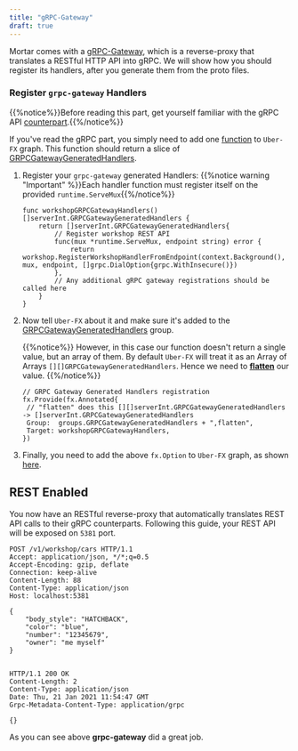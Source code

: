 ```yaml
---
title: "gRPC-Gateway"
draft: true
---
```


Mortar comes with a [gRPC-Gateway](https://github.com/grpc-ecosystem/grpc-gateway), which is a reverse-proxy that translates a RESTful HTTP API into gRPC.
We will show how you should register its handlers, after you generate them from the proto files.

### Register `grpc-gateway` Handlers

{{%notice%}}Before reading this part, get yourself familiar with the gRPC API [counterpart](/api/grpc).{{%/notice%}}

If you've read the gRPC part, you simply need to add one [function](https://github.com/go-masonry/mortar-demo/blob/master/workshop/app/mortar/workshop.go#L49) to `Uber-FX` graph.
This function should return a slice of [GRPCGatewayGeneratedHandlers](https://pkg.go.dev/github.com/go-masonry/mortar/interfaces/http/server#GRPCGatewayGeneratedHandlers).

1. Register your `grpc-gateway` generated Handlers:
   {{%notice warning "Important" %}}Each handler function must register itself on the provided `runtime.ServeMux`{{%/notice%}}

   ```golang
   func workshopGRPCGatewayHandlers() []serverInt.GRPCGatewayGeneratedHandlers {
       return []serverInt.GRPCGatewayGeneratedHandlers{
           // Register workshop REST API
           func(mux *runtime.ServeMux, endpoint string) error {
               return workshop.RegisterWorkshopHandlerFromEndpoint(context.Background(), mux, endpoint, []grpc.DialOption{grpc.WithInsecure()})
           },
           // Any additional gRPC gateway registrations should be called here
       }
   }
   ```

2. Now tell `Uber-FX` about it and make sure it's added to the [GRPCGatewayGeneratedHandlers](https://github.com/go-masonry/mortar-demo/blob/master/workshop/app/mortar/workshop.go#L33) group.

   {{%notice%}}
   However, in this case our function doesn't return a single value, but an array of them.
   By default `Uber-FX` will treat it as an Array of Arrays `[][]GRPCGatewayGeneratedHandlers`.
   Hence we need to [**flatten**](https://github.com/go-masonry/mortar-demo/blob/master/workshop/app/mortar/workshop.go#L34) our value.
   {{%/notice%}}

   ```golang
   // GRPC Gateway Generated Handlers registration
   fx.Provide(fx.Annotated{
    // "flatten" does this [][]serverInt.GRPCGatewayGeneratedHandlers -> []serverInt.GRPCGatewayGeneratedHandlers
    Group:  groups.GRPCGatewayGeneratedHandlers + ",flatten",
    Target: workshopGRPCGatewayHandlers,
   })
   ```

3. Finally, you need to add the above `fx.Option` to `Uber-FX` graph, as shown [here](https://github.com/go-masonry/mortar-demo/blob/master/workshop/main.go#L39).

## REST Enabled

You now have an RESTful reverse-proxy that automatically translates REST API calls to their gRPC counterparts.
Following this guide, your REST API will be exposed on `5381` port.

```http
POST /v1/workshop/cars HTTP/1.1
Accept: application/json, */*;q=0.5
Accept-Encoding: gzip, deflate
Connection: keep-alive
Content-Length: 88
Content-Type: application/json
Host: localhost:5381

{
    "body_style": "HATCHBACK",
    "color": "blue",
    "number": "12345679",
    "owner": "me myself"
}


HTTP/1.1 200 OK
Content-Length: 2
Content-Type: application/json
Date: Thu, 21 Jan 2021 11:54:47 GMT
Grpc-Metadata-Content-Type: application/grpc

{}
```

As you can see above **grpc-gateway** did a great job.

